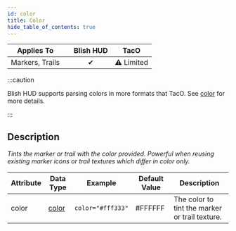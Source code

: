 ```yaml
---
id: color
title: Color
hide_table_of_contents: true
---
```


| Applies To | | Blish HUD | TacO |
|-|-|-|-|
| <center>Markers, Trails</center> | | <center>✔</center> | <center>⚠ Limited</center> |

:::caution

Blish HUD supports parsing colors in more formats that TacO.  See [color](../datatypes/color) for more details.

:::

## Description

*Tints the marker or trail with the color provided.  Powerful when reusing existing marker icons or trail textures which differ in color only.*

| Attribute | Data Type | Example | Default Value | Description |
|-|-|-|-|-|
| color | [color](../datatypes/color) | `color="#fff333"` | #FFFFFF | The color to tint the marker or trail texture. |